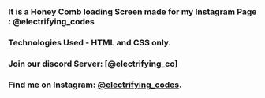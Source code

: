 ### It is a Honey Comb loading Screen made for my Instagram Page : @electrifying_codes

### Technologies Used - HTML and CSS only.

### Join our discord Server: [@electrifying_co]
### Find me on Instagram: [@electrifying_codes][Instagram].

[instagram]: https://www.instagram.com/electrifying_codes